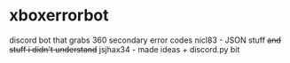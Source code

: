 # xboxerrorbot
discord bot that grabs 360 secondary error codes
nicl83 - JSON stuff ~~and stuff i didn't understand~~
jsjhax34 - made ideas + discord.py bit
